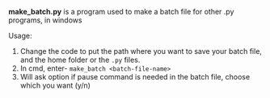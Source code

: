 **make_batch.py** is a program used to make a batch file for other .py programs, in windows

Usage:
1. Change the code to put the path where you want to save your batch file, and the home folder or the `.py` files.
2. In cmd, enter- `make_batch <batch-file-name>`
3. Will ask option if pause command is needed in the batch file, choose which you want (y/n)
